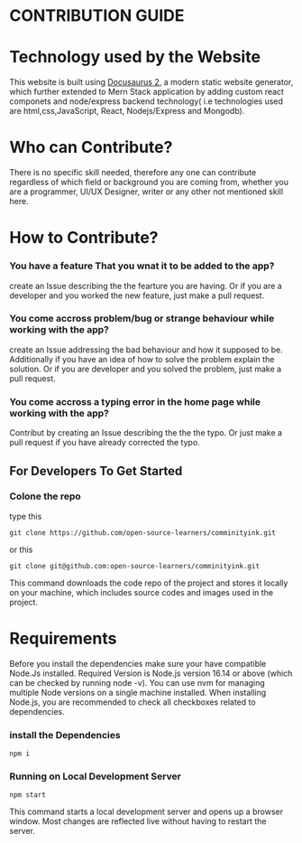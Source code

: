 # CONTRIBUTION GUIDE
# Technology used by the Website

This website is built using [Docusaurus 2](https://docusaurus.io/), a modern static website generator, which further extended to Mern Stack application by adding custom react componets and node/express backend technology( i.e technologies used are html,css,JavaScript, React, Nodejs/Express and Mongodb).

# Who can Contribute?
There is no specific skill needed, therefore any one can contribute regardless of which field or background you are coming from, whether you are a programmer, UI/UX Designer, writer or any other not mentioned skill here.

# How to Contribute?
### You have a feature That you wnat it to be added to the app?
create an Issue describing the the fearture you are having.
Or if you are a developer and you worked the new feature, just make a pull request.

### You come accross problem/bug or strange behaviour while working with the app?
create an Issue addressing the bad behaviour and how it supposed to be.
Additionally if you have an idea of how to solve the problem explain the solution. Or if you are developer and you solved the problem, just make a pull request.

### You come accross a typing error in the home page while working with the app?
Contribut by creating an Issue describing the the the typo.
Or just make a pull request if you have already corrected the typo.

## For Developers To Get Started

### Colone the repo
type this
```
git clone https://github.com/open-source-learners/comminityink.git
```
or this 

```
git clone git@github.com:open-source-learners/comminityink.git
```

This command downloads the code repo of the project and stores it locally on your machine, which includes source codes and images used in the project.
# Requirements
 Before you install the dependencies make sure your have compatible Node.Js installed.
 Required Version is Node.js version 16.14 or above (which can be checked by running node -v). You can use nvm for managing multiple Node versions on a single machine installed.
When installing Node.js, you are recommended to check all checkboxes related to dependencies.

### install the Dependencies
```
npm i

```
### Running on Local Development Server

```
npm start
```

This command starts a local development server and opens up a browser window. Most changes are reflected live without having to restart the server.

